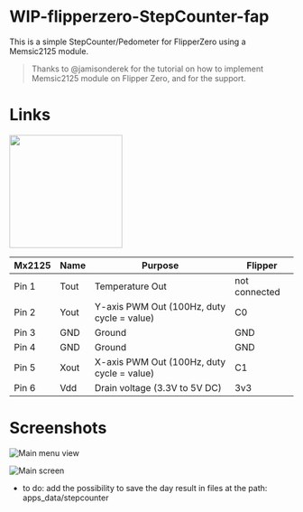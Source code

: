 # WIP-flipperzero-StepCounter-fap
This is a simple StepCounter/Pedometer for FlipperZero using a Memsic2125 module. 
> Thanks to @jamisonderek for the tutorial on how to implement Memsic2125 module on Flipper Zero, and for the support.

# Links  
<img src="https://raw.githubusercontent.com/grugnoymeme/flipperzero-StepCounter-fap/main/images/memsic_2125_chip.jpg" width="200" />

| Mx2125 | Name | Purpose | Flipper |
|--------|------|---------|---------|
|Pin 1 | Tout | Temperature Out | not connected|
|Pin 2 | Yout | Y-axis PWM Out (100Hz, duty cycle = value) | C0|
|Pin 3 | GND | Ground | GND|
|Pin 4 | GND | Ground | GND|
|Pin 5 | Xout | X-axis PWM Out (100Hz, duty cycle = value) | C1|
|Pin 6 | Vdd | Drain voltage (3.3V to 5V DC) | 3v3|

# Screenshots   
![Main menu view](https://raw.githubusercontent.com/grugnoymeme/flipperzero-StepCounter-fap/main/images/menu_view.png "main menu view")

![Main screen](https://raw.githubusercontent.com/grugnoymeme/flipperzero-StepCounter-fap/main/images/main_screen.png "main screen view")


* to do: add the possibility to save the day result in files at the path: apps_data/stepcounter
